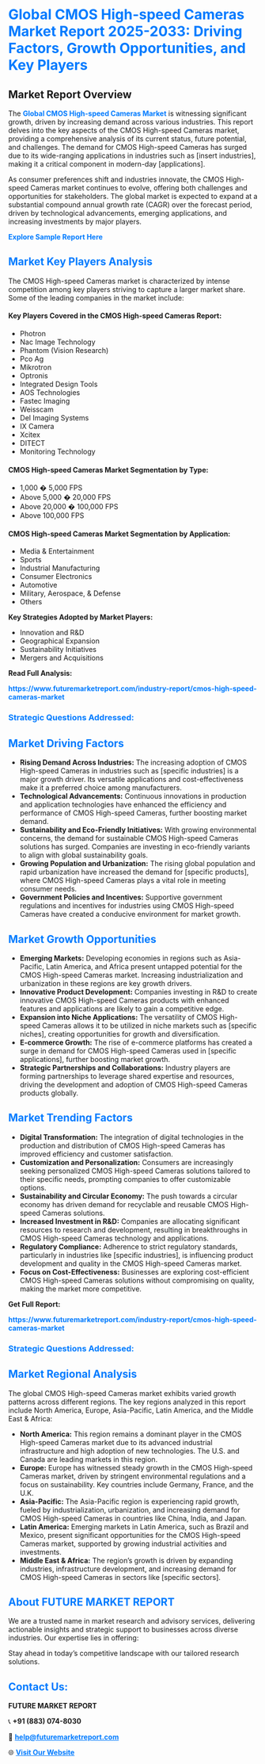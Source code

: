 <h1 style="color: #007BFF;">Global CMOS High-speed Cameras Market Report 2025-2033: Driving Factors, Growth Opportunities, and Key Players</h1>

<section id="overview">
<h2>Market Report Overview</h2>
<p>The <a href="https://www.futuremarketreport.com/industry-report/cmos-high-speed-cameras-market" style="color: #007BFF; text-decoration: none;"><strong>Global CMOS High-speed Cameras Market</strong></a> is witnessing significant growth, driven by increasing demand across various industries. This report delves into the key aspects of the CMOS High-speed Cameras market, providing a comprehensive analysis of its current status, future potential, and challenges. The demand for CMOS High-speed Cameras has surged due to its wide-ranging applications in industries such as [insert industries], making it a critical component in modern-day [applications].</p>
<p>As consumer preferences shift and industries innovate, the CMOS High-speed Cameras market continues to evolve, offering both challenges and opportunities for stakeholders. The global market is expected to expand at a substantial compound annual growth rate (CAGR) over the forecast period, driven by technological advancements, emerging applications, and increasing investments by major players.</p>
</section>

<section id="overview">
<p><a href="https://www.futuremarketreport.com/request-sample/reportId=45415" style="color: #007BFF; text-decoration: none;"><strong>Explore Sample Report Here</strong></a></p>
</section>

<section id="key-players">
<h2 style="color: #007BFF;">Market Key Players Analysis</h2>
<p>The CMOS High-speed Cameras market is characterized by intense competition among key players striving to capture a larger market share. Some of the leading companies in the market include:</p>
<h4>Key Players Covered in the CMOS High-speed Cameras Report:</h4>
<ul><li>Photron</li><li>Nac Image Technology</li><li>Phantom (Vision Research)</li><li>Pco Ag</li><li>Mikrotron</li><li>Optronis</li><li>Integrated Design Tools</li><li>AOS Technologies</li><li>Fastec Imaging</li><li>Weisscam</li><li>Del Imaging Systems</li><li>IX Camera</li><li>Xcitex</li><li>DITECT</li><li>Monitoring Technology</li></ul>
<h4>CMOS High-speed Cameras Market Segmentation by Type:</h4>
<ul><li>1,000 � 5,000 FPS</li><li>Above 5,000 � 20,000 FPS</li><li>Above 20,000 � 100,000 FPS</li><li>Above 100,000 FPS</li></ul>

<h4>CMOS High-speed Cameras Market Segmentation by Application:</h4>
<ul><li>Media &amp; Entertainment</li><li>Sports</li><li>Industrial Manufacturing</li><li>Consumer Electronics</li><li>Automotive</li><li>Military, Aerospace, &amp; Defense</li><li>Others</li></ul>
<p><strong>Key Strategies Adopted by Market Players:</strong></p>
<ul>
<li>Innovation and R&D</li>
<li>Geographical Expansion</li>
<li>Sustainability Initiatives</li>
<li>Mergers and Acquisitions</li>
</ul>
</section>

<section>
<p><strong>Read Full Analysis: </strong></p><a href="https://www.futuremarketreport.com/industry-report/cmos-high-speed-cameras-market" style="color: #007BFF; text-decoration: none;"><strong>https://www.futuremarketreport.com/industry-report/cmos-high-speed-cameras-market</strong></a>
<h3 style="color: #007BFF;">Strategic Questions Addressed:</h3>
</section>

<section id="driving-factors">
<h2 style="color: #007BFF;">Market Driving Factors</h2>
<ul>
<li><strong>Rising Demand Across Industries:</strong> The increasing adoption of CMOS High-speed Cameras in industries such as [specific industries] is a major growth driver. Its versatile applications and cost-effectiveness make it a preferred choice among manufacturers.</li>
<li><strong>Technological Advancements:</strong> Continuous innovations in production and application technologies have enhanced the efficiency and performance of CMOS High-speed Cameras, further boosting market demand.</li>
<li><strong>Sustainability and Eco-Friendly Initiatives:</strong> With growing environmental concerns, the demand for sustainable CMOS High-speed Cameras solutions has surged. Companies are investing in eco-friendly variants to align with global sustainability goals.</li>
<li><strong>Growing Population and Urbanization:</strong> The rising global population and rapid urbanization have increased the demand for [specific products], where CMOS High-speed Cameras plays a vital role in meeting consumer needs.</li>
<li><strong>Government Policies and Incentives:</strong> Supportive government regulations and incentives for industries using CMOS High-speed Cameras have created a conducive environment for market growth.</li>
</ul>
</section>

<section id="growth-opportunities">
<h2 style="color: #007BFF;">Market Growth Opportunities</h2>
<ul>
<li><strong>Emerging Markets:</strong> Developing economies in regions such as Asia-Pacific, Latin America, and Africa present untapped potential for the CMOS High-speed Cameras market. Increasing industrialization and urbanization in these regions are key growth drivers.</li>
<li><strong>Innovative Product Development:</strong> Companies investing in R&D to create innovative CMOS High-speed Cameras products with enhanced features and applications are likely to gain a competitive edge.</li>
<li><strong>Expansion into Niche Applications:</strong> The versatility of CMOS High-speed Cameras allows it to be utilized in niche markets such as [specific niches], creating opportunities for growth and diversification.</li>
<li><strong>E-commerce Growth:</strong> The rise of e-commerce platforms has created a surge in demand for CMOS High-speed Cameras used in [specific applications], further boosting market growth.</li>
<li><strong>Strategic Partnerships and Collaborations:</strong> Industry players are forming partnerships to leverage shared expertise and resources, driving the development and adoption of CMOS High-speed Cameras products globally.</li>
</ul>
</section>

<section id="trending-factors">
<h2 style="color: #007BFF;">Market Trending Factors</h2>
<ul>
<li><strong>Digital Transformation:</strong> The integration of digital technologies in the production and distribution of CMOS High-speed Cameras has improved efficiency and customer satisfaction.</li>
<li><strong>Customization and Personalization:</strong> Consumers are increasingly seeking personalized CMOS High-speed Cameras solutions tailored to their specific needs, prompting companies to offer customizable options.</li>
<li><strong>Sustainability and Circular Economy:</strong> The push towards a circular economy has driven demand for recyclable and reusable CMOS High-speed Cameras solutions.</li>
<li><strong>Increased Investment in R&D:</strong> Companies are allocating significant resources to research and development, resulting in breakthroughs in CMOS High-speed Cameras technology and applications.</li>
<li><strong>Regulatory Compliance:</strong> Adherence to strict regulatory standards, particularly in industries like [specific industries], is influencing product development and quality in the CMOS High-speed Cameras market.</li>
<li><strong>Focus on Cost-Effectiveness:</strong> Businesses are exploring cost-efficient CMOS High-speed Cameras solutions without compromising on quality, making the market more competitive.</li>
</ul>
</section>

<section>
<p><strong>Get Full Report: </strong></p><a href="https://www.futuremarketreport.com/industry-report/cmos-high-speed-cameras-market" style="color: #007BFF; text-decoration: none;"><strong>https://www.futuremarketreport.com/industry-report/cmos-high-speed-cameras-market</strong></a>
<h3 style="color: #007BFF;">Strategic Questions Addressed:</h3>
</section>


<section id="regional-analysis">
<h2 style="color: #007BFF;">Market Regional Analysis</h2>
<p>The global CMOS High-speed Cameras market exhibits varied growth patterns across different regions. The key regions analyzed in this report include North America, Europe, Asia-Pacific, Latin America, and the Middle East & Africa:</p>
<ul>
<li><strong>North America:</strong> This region remains a dominant player in the CMOS High-speed Cameras market due to its advanced industrial infrastructure and high adoption of new technologies. The U.S. and Canada are leading markets in this region.</li>
<li><strong>Europe:</strong> Europe has witnessed steady growth in the CMOS High-speed Cameras market, driven by stringent environmental regulations and a focus on sustainability. Key countries include Germany, France, and the U.K.</li>
<li><strong>Asia-Pacific:</strong> The Asia-Pacific region is experiencing rapid growth, fueled by industrialization, urbanization, and increasing demand for CMOS High-speed Cameras in countries like China, India, and Japan.</li>
<li><strong>Latin America:</strong> Emerging markets in Latin America, such as Brazil and Mexico, present significant opportunities for the CMOS High-speed Cameras market, supported by growing industrial activities and investments.</li>
<li><strong>Middle East & Africa:</strong> The region’s growth is driven by expanding industries, infrastructure development, and increasing demand for CMOS High-speed Cameras in sectors like [specific sectors].</li>
</ul>
</section>

<footer>
<h2 style="color: #007BFF;">About FUTURE MARKET REPORT</h2>
<p>We are a trusted name in market research and advisory services, delivering actionable insights and strategic support to businesses across diverse industries. Our expertise lies in offering:</p>

<p>Stay ahead in today’s competitive landscape with our tailored research solutions.</p>

<h2 style="color: #007BFF;">Contact Us:</h2>
<p><strong>FUTURE MARKET REPORT</strong></p>
<p>📞 <strong>+91 (883) 074-8030</strong></p>
<p>📧 <strong><a href="mailto:help@futuremarketreport.com" style="color: #007BFF;">help@futuremarketreport.com</a></strong></p>
<p>🌐 <strong><a href="https://www.futuremarketreport.com/" style="color: #007BFF;">Visit Our Website</a></strong></p>
</footer>
